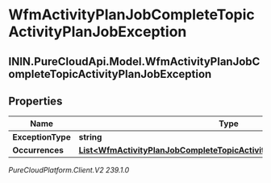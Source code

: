 # WfmActivityPlanJobCompleteTopicActivityPlanJobException

## ININ.PureCloudApi.Model.WfmActivityPlanJobCompleteTopicActivityPlanJobException

## Properties

|Name | Type | Description | Notes|
|------------ | ------------- | ------------- | -------------|
| **ExceptionType** | **string** |  | [optional] |
| **Occurrences** | [**List&lt;WfmActivityPlanJobCompleteTopicActivityPlanOccurrenceReference&gt;**](WfmActivityPlanJobCompleteTopicActivityPlanOccurrenceReference) |  | [optional] |



_PureCloudPlatform.Client.V2 239.1.0_
